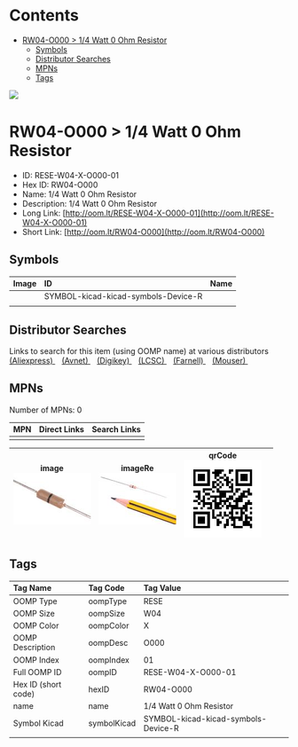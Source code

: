 



Contents
========

* [RW04-O000 > 1/4 Watt 0 Ohm Resistor](#rw04-o000--14-watt-0-ohm-resistor)
	* [Symbols](#symbols)
	* [Distributor Searches](#distributor-searches)
	* [MPNs](#mpns)
	* [Tags](#tags)
  
![][im]
# RW04-O000 > 1/4 Watt 0 Ohm Resistor

- ID: RESE-W04-X-O000-01
- Hex ID: RW04-O000
- Name: 1/4 Watt 0 Ohm Resistor
- Description: 1/4 Watt 0 Ohm Resistor
- Long Link: [http://oom.lt/RESE-W04-X-O000-01](http://oom.lt/RESE-W04-X-O000-01)
- Short Link: [http://oom.lt/RW04-O000](http://oom.lt/RW04-O000)

## Symbols
  

|Image|ID|Name|
| :--- | :--- | :--- |
|![]()|SYMBOL-kicad-kicad-symbols-Device-R||
||||

## Distributor Searches
  
Links to search for this item (using OOMP name) at various distributors  
[(Aliexpress) ](https://www.aliexpress.com/wholesale?SearchText=11171/4+Watt+0+Ohm+Resistor)&nbsp;&nbsp;&nbsp;[(Avnet) ](https://www.avnet.com/shop/us/search/1/4+Watt+0+Ohm+Resistor)&nbsp;&nbsp;&nbsp;[(Digikey) ](https://www.digikey.co.uk/en/products/result?s=1/4+Watt+0+Ohm+Resistor)&nbsp;&nbsp;&nbsp;[(LCSC) ](https://www.lcsc.com/search?q=1/4+Watt+0+Ohm+Resistor)&nbsp;&nbsp;&nbsp;[(Farnell) ](https://uk.farnell.com/search?st=1/4+Watt+0+Ohm+Resistor)&nbsp;&nbsp;&nbsp;[(Mouser) ](https://www.mouser.com/c/?q=1/4+Watt+0+Ohm+Resistor)&nbsp;&nbsp;&nbsp;
## MPNs
  
Number of MPNs: 0  

|MPN|Direct Links|Search Links|
| :--- | :--- | :--- |
||||
  

|image<br>[![](https://raw.githubusercontent.com/oomlout/oomlout_OOMP_parts_V2/main/RESE/W04/X/O000/01/image_140.jpg)](https://github.com/oomlout/oomlout_OOMP_parts_V2/tree/main/RESE/W04/X/O000/01/image.jpg)|imageRe<br>[![](https://raw.githubusercontent.com/oomlout/oomlout_OOMP_parts_V2/main/RESE/W04/X/O000/01/image_RE_140.jpg)](https://github.com/oomlout/oomlout_OOMP_parts_V2/tree/main/RESE/W04/X/O000/01/image_RE.jpg)|qrCode<br>[![](https://raw.githubusercontent.com/oomlout/oomlout_OOMP_parts_V2/main/RESE/W04/X/O000/01/qrCode_140.png)](https://github.com/oomlout/oomlout_OOMP_parts_V2/tree/main/RESE/W04/X/O000/01/qrCode.png)||
| :---: | :---: | :---: | :---: |

## Tags
  

|Tag Name|Tag Code|Tag Value|
| :--- | :--- | :--- |
|OOMP Type|oompType|RESE|
|OOMP Size|oompSize|W04|
|OOMP Color|oompColor|X|
|OOMP Description|oompDesc|O000|
|OOMP Index|oompIndex|01|
|Full OOMP ID|oompID|RESE-W04-X-O000-01|
|Hex ID (short code)|hexID|RW04-O000|
|name|name|1/4 Watt 0 Ohm Resistor|
|Symbol Kicad|symbolKicad|SYMBOL-kicad-kicad-symbols-Device-R|
||||



[im]: image_450.jpg
